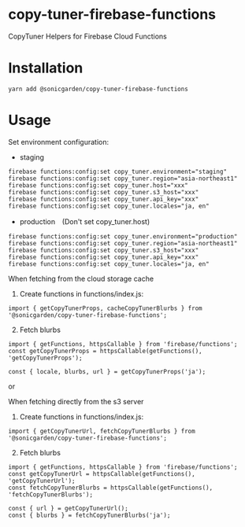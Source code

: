 # copy-tuner-firebase-functions

CopyTuner Helpers for Firebase Cloud Functions

# Installation

```
yarn add @sonicgarden/copy-tuner-firebase-functions
```

# Usage

Set environment configuration:

- staging

```
firebase functions:config:set copy_tuner.environment="staging"
firebase functions:config:set copy_tuner.region="asia-northeast1"
firebase functions:config:set copy_tuner.host="xxx"
firebase functions:config:set copy_tuner.s3_host="xxx"
firebase functions:config:set copy_tuner.api_key="xxx"
firebase functions:config:set copy_tuner.locales="ja, en"
```

- production　(Don't set copy_tuner.host)

```
firebase functions:config:set copy_tuner.environment="production"
firebase functions:config:set copy_tuner.region="asia-northeast1"
firebase functions:config:set copy_tuner.s3_host="xxx"
firebase functions:config:set copy_tuner.api_key="xxx"
firebase functions:config:set copy_tuner.locales="ja, en"
```

When fetching from the cloud storage cache

1. Create functions in functions/index.js:

```
import { getCopyTunerProps, cacheCopyTunerBlurbs } from '@sonicgarden/copy-tuner-firebase-functions';
```

2. Fetch blurbs

```
import { getFunctions, httpsCallable } from 'firebase/functions';
const getCopyTunerProps = httpsCallable(getFunctions(), 'getCopyTunerProps');

const { locale, blurbs, url } = getCopyTunerProps('ja');
```

or

When fetching directly from the s3 server

1. Create functions in functions/index.js:

```
import { getCopyTunerUrl, fetchCopyTunerBlurbs } from '@sonicgarden/copy-tuner-firebase-functions';
```

2. Fetch blurbs

```
import { getFunctions, httpsCallable } from 'firebase/functions';
const getCopyTunerUrl = httpsCallable(getFunctions(), 'getCopyTunerUrl');
const fetchCopyTunerBlurbs = httpsCallable(getFunctions(), 'fetchCopyTunerBlurbs');

const { url } = getCopyTunerUrl();
const { blurbs } = fetchCopyTunerBlurbs('ja');
```
